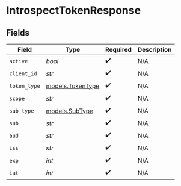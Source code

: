 # IntrospectTokenResponse


## Fields

| Field                                      | Type                                       | Required                                   | Description                                |
| ------------------------------------------ | ------------------------------------------ | ------------------------------------------ | ------------------------------------------ |
| `active`                                   | *bool*                                     | :heavy_check_mark:                         | N/A                                        |
| `client_id`                                | *str*                                      | :heavy_check_mark:                         | N/A                                        |
| `token_type`                               | [models.TokenType](../models/tokentype.md) | :heavy_check_mark:                         | N/A                                        |
| `scope`                                    | *str*                                      | :heavy_check_mark:                         | N/A                                        |
| `sub_type`                                 | [models.SubType](../models/subtype.md)     | :heavy_check_mark:                         | N/A                                        |
| `sub`                                      | *str*                                      | :heavy_check_mark:                         | N/A                                        |
| `aud`                                      | *str*                                      | :heavy_check_mark:                         | N/A                                        |
| `iss`                                      | *str*                                      | :heavy_check_mark:                         | N/A                                        |
| `exp`                                      | *int*                                      | :heavy_check_mark:                         | N/A                                        |
| `iat`                                      | *int*                                      | :heavy_check_mark:                         | N/A                                        |